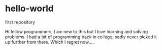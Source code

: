 # hello-world
first repository


Hi fellow programmers,
I am new to this but I love learning and solving problems. I had a bit of programming back in college, sadly never picked it up further from there. 
Which I regret now.....
